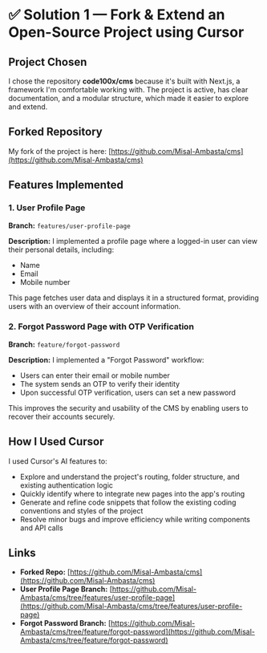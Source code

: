 # ✅ Solution 1 — Fork & Extend an Open-Source Project using Cursor

## Project Chosen

I chose the repository **code100x/cms** because it's built with Next.js, a framework I'm comfortable working with. The project is active, has clear documentation, and a modular structure, which made it easier to explore and extend.

## Forked Repository

My fork of the project is here: [https://github.com/Misal-Ambasta/cms](https://github.com/Misal-Ambasta/cms)

## Features Implemented

### 1. User Profile Page

**Branch:** `features/user-profile-page`

**Description:**
I implemented a profile page where a logged-in user can view their personal details, including:

- Name
- Email  
- Mobile number

This page fetches user data and displays it in a structured format, providing users with an overview of their account information.

### 2. Forgot Password Page with OTP Verification

**Branch:** `feature/forgot-password`

**Description:**
I implemented a "Forgot Password" workflow:

- Users can enter their email or mobile number
- The system sends an OTP to verify their identity
- Upon successful OTP verification, users can set a new password

This improves the security and usability of the CMS by enabling users to recover their accounts securely.

## How I Used Cursor

I used Cursor's AI features to:

- Explore and understand the project's routing, folder structure, and existing authentication logic
- Quickly identify where to integrate new pages into the app's routing
- Generate and refine code snippets that follow the existing coding conventions and styles of the project
- Resolve minor bugs and improve efficiency while writing components and API calls

## Links

- **Forked Repo:** [https://github.com/Misal-Ambasta/cms](https://github.com/Misal-Ambasta/cms)
- **User Profile Page Branch:** [https://github.com/Misal-Ambasta/cms/tree/features/user-profile-page](https://github.com/Misal-Ambasta/cms/tree/features/user-profile-page)
- **Forgot Password Branch:** [https://github.com/Misal-Ambasta/cms/tree/feature/forgot-password](https://github.com/Misal-Ambasta/cms/tree/feature/forgot-password)
